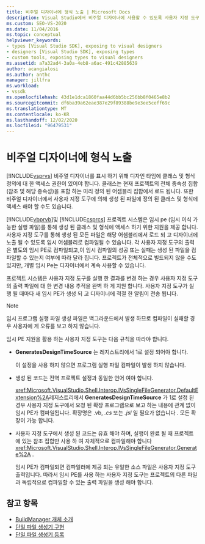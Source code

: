 ```yaml
---
title: 비주얼 디자이너에 형식 노출 | Microsoft Docs
description: Visual Studio에서 비주얼 디자이너에 사용할 수 있도록 사용자 지정 도구의 클래스 및 형식 정의를 포함 하 여 클래스 및 형식 정의를 노출 하는 방법을 알아봅니다.
ms.custom: SEO-VS-2020
ms.date: 11/04/2016
ms.topic: conceptual
helpviewer_keywords:
- types [Visual Studio SDK], exposing to visual designers
- designers [Visual Studio SDK], exposing types
- custom tools, exposing types to visual designers
ms.assetid: a7a32ad4-3a0a-4eb8-a6ac-491c42885639
author: acangialosi
ms.author: anthc
manager: jillfra
ms.workload:
- vssdk
ms.openlocfilehash: 43d1e1dca1860faa44d6bb5bc256bb8f0465e8b2
ms.sourcegitcommit: df6ba39a62eae387e29f89388be9e3ee5ceff69c
ms.translationtype: MT
ms.contentlocale: ko-KR
ms.lasthandoff: 12/02/2020
ms.locfileid: "96479531"
---
```

# <a name="expose-types-to-visual-designers"></a>비주얼 디자이너에 형식 노출
[!INCLUDE[vsprvs](../../code-quality/includes/vsprvs_md.md)] 비주얼 디자이너를 표시 하기 위해 디자인 타임에 클래스 및 형식 정의에 대 한 액세스 권한이 있어야 합니다. 클래스는 현재 프로젝트의 전체 종속성 집합 (참조 및 해당 종속성)을 포함 하는 미리 정의 된 어셈블리 집합에서 로드 됩니다. 또한 비주얼 디자이너에서 사용자 지정 도구에 의해 생성 된 파일에 정의 된 클래스 및 형식에 액세스 해야 할 수도 있습니다.

 [!INCLUDE[vbprvb](../../code-quality/includes/vbprvb_md.md)]및 [!INCLUDE[csprcs](../../data-tools/includes/csprcs_md.md)] 프로젝트 시스템은 임시 pe (임시 이식 가능한 실행 파일)를 통해 생성 된 클래스 및 형식에 액세스 하기 위한 지원을 제공 합니다. 사용자 지정 도구를 통해 생성 된 모든 파일은 해당 어셈블리에서 로드 되 고 디자이너에 노출 될 수 있도록 임시 어셈블리로 컴파일될 수 있습니다. 각 사용자 지정 도구의 출력은 별도의 임시 PE로 컴파일되고,이 임시 컴파일의 성공 또는 실패는 생성 된 파일을 컴파일할 수 있는지 여부에 따라 달라 집니다. 프로젝트가 전체적으로 빌드되지 않을 수도 있지만, 개별 임시 Pe는 디자이너에서 계속 사용할 수 있습니다.

 프로젝트 시스템은 사용자 지정 도구를 실행 한 결과를 변경 하는 경우 사용자 지정 도구의 출력 파일에 대 한 변경 내용 추적을 완벽 하 게 지원 합니다. 사용자 지정 도구가 실행 될 때마다 새 임시 PE가 생성 되 고 디자이너에 적절 한 알림이 전송 됩니다.

> [!NOTE]
> 임시 프로그램 실행 파일 생성 파일은 백그라운드에서 발생 하므로 컴파일이 실패할 경우 사용자에 게 오류를 보고 하지 않습니다.

 임시 PE 지원을 활용 하는 사용자 지정 도구는 다음 규칙을 따라야 합니다.

- **GeneratesDesignTimeSource** 는 레지스트리에서 1로 설정 되어야 합니다.

     이 설정을 사용 하지 않으면 프로그램 실행 파일 컴파일이 발생 하지 않습니다.

- 생성 된 코드는 전역 프로젝트 설정과 동일한 언어 여야 합니다.

     <xref:Microsoft.VisualStudio.Shell.Interop.IVsSingleFileGenerator.DefaultExtension%2A>레지스트리에서 **GeneratesDesignTimeSource** 가 1로 설정 된 경우 사용자 지정 도구에서 요청 된 확장 프로그램으로 보고 하는 내용에 관계 없이 임시 PE가 컴파일됩니다. 확장명은 .vb, *.cs* 또는 *.jsl* 일 필요가 없습니다 *.* 모든 확장이 가능 합니다.

- 사용자 지정 도구에서 생성 된 코드는 유효 해야 하며, 실행이 완료 될 때 프로젝트에 있는 참조 집합만 사용 하 여 자체적으로 컴파일해야 합니다 <xref:Microsoft.VisualStudio.Shell.Interop.IVsSingleFileGenerator.Generate%2A> .

     임시 PE가 컴파일되면 컴파일러에 제공 되는 유일한 소스 파일은 사용자 지정 도구 출력입니다. 따라서 임시 PE를 사용 하는 사용자 지정 도구는 프로젝트의 다른 파일과 독립적으로 컴파일할 수 있는 출력 파일을 생성 해야 합니다.

## <a name="see-also"></a>참고 항목
- [BuildManager 개체 소개](/previous-versions/8f9kffa8(v=vs.140))
- [단일 파일 생성기 구현](../../extensibility/internals/implementing-single-file-generators.md)
- [단일 파일 생성기 등록](../../extensibility/internals/registering-single-file-generators.md)